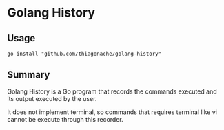 # Golang History

## Usage

```
go install "github.com/thiagonache/golang-history"
```

## Summary

Golang History is a Go program that records the commands executed and its output
executed by the user.

It does not implement terminal, so commands that requires terminal like vi
cannot be execute through this recorder.
